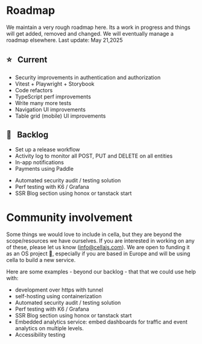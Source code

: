 # Roadmap

We maintain a very rough roadmap here. Its a work in progress and things will get added, removed and changed. We will eventually manage a roadmap elsewhere.
Last update: May 21,2025

## ⭐ &nbsp; Current
* Security improvements in authentication and authorization
* Vitest + Playwright + Storybook
* Code refactors
* TypeScript perf improvements
* Write many more tests
* Navigation UI improvements
* Table grid (mobile) UI improvements

## 🚀 &nbsp; Backlog
* Set up a release workflow
* Activity log to monitor all POST, PUT and DELETE on all entities
* In-app notifications
* Payments using Paddle

- Automated security audit / testing solution
- Perf testing with K6 / Grafana
- SSR Blog section using honox or tanstack start

# Community involvement
Some things we would love to include in cella, but they are beyond the scope/resources we have ourselves. If you are interested in working on any of these, please let us know ([info@cellajs.com](mailto:info@cellajs.com)). We are open to funding it as an OS project 💸, especially if you are based in Europe and will be using cella to build a new service.

Here are some examples - beyond our backlog - that that we could use help with:

* development over https with tunnel
* self-hosting using containerization
* Automated security audit / testing solution
* Perf testing with K6 / Grafana
* SSR Blog section using honox or tanstack start
* Embedded analytics service: embed dashboards for traffic and event analytics on multiple levels.
* Accessibility testing
